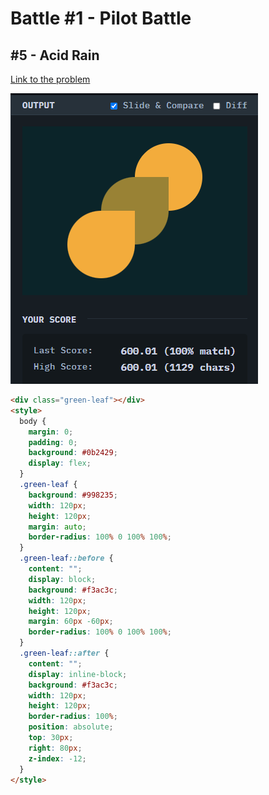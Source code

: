 # Battle #1 - Pilot Battle

## #5 - Acid Rain

[Link to the problem](https://cssbattle.dev/play/5)

![result](./images/05-Acid-Rain.png)

```html
<div class="green-leaf"></div>
<style>
  body {
    margin: 0;
    padding: 0;
    background: #0b2429;
    display: flex;
  }
  .green-leaf {
    background: #998235;
    width: 120px;
    height: 120px;
    margin: auto;
    border-radius: 100% 0 100% 100%;
  }
  .green-leaf::before {
    content: "";
    display: block;
    background: #f3ac3c;
    width: 120px;
    height: 120px;
    margin: 60px -60px;
    border-radius: 100% 0 100% 100%;
  }
  .green-leaf::after {
    content: "";
    display: inline-block;
    background: #f3ac3c;
    width: 120px;
    height: 120px;
    border-radius: 100%;
    position: absolute;
    top: 30px;
    right: 80px;
    z-index: -12;
  }
</style>
```
